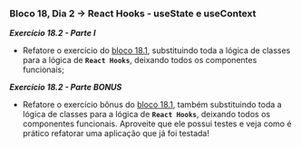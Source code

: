 ### Bloco 18, Dia 2 -> React Hooks - useState e useContext

_**Exercício 18.2 - Parte I**_

 - Refatore o exercício do [bloco 18.1](https://github.com/GGaldino95/trybe-course/tree/main/exercises/bloco_18/dia_1), substituindo toda a lógica de classes para a lógica de **`React Hooks`**, deixando todos os componentes funcionais;

_**Exercício 18.2 - Parte BONUS**_

 - Refatore o exercício bônus do [bloco 18.1](https://github.com/GGaldino95/trybe-course/tree/main/exercises/bloco_18/dia_1), também substituindo toda a lógica de classes para a lógica de **`React Hooks`**, deixando todos os componentes funcionais. Aproveite que ele possui testes e veja como é prático refatorar uma aplicação que já foi testada!

